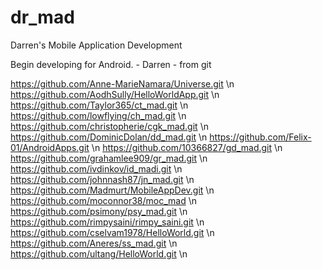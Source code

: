 # dr_mad
Darren's Mobile Application Development

Begin developing for Android. - Darren - from git

https://github.com/Anne-MarieNamara/Universe.git \n
https://github.com/AodhSully/HelloWorldApp.git \n
https://github.com/Taylor365/ct_mad.git \n
https://github.com/lowflying/ch_mad.git \n
https://github.com/christopherie/cgk_mad.git \n
https://github.com/DominicDolan/dd_mad.git \n
https://github.com/Felix-01/AndroidApps.git \n
https://github.com/10366827/gd_mad.git \n
https://github.com/grahamlee909/gr_mad.git \n
https://github.com/ivdinkov/id_madi.git \n
https://github.com/johnnash87/jn_mad.git \n
https://github.com/Madmurt/MobileAppDev.git \n
https://github.com/moconnor38/moc_mad \n
https://github.com/psimony/psy_mad.git \n
https://github.com/rimpysaini/rimpy_saini.git \n
https://github.com/cselvam1978/HelloWorld.git \n
https://github.com/Aneres/ss_mad.git \n
https://github.com/ultang/HelloWorld.git \n

